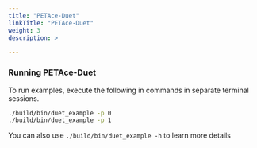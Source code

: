 ```yaml
---
title: "PETAce-Duet"
linkTitle: "PETAce-Duet"
weight: 3
description: >

---
```


### Running PETAce-Duet

To run examples, execute the following in commands in separate terminal sessions.

```bash
./build/bin/duet_example -p 0
./build/bin/duet_example -p 1
```

You can also use `./build/bin/duet_example -h` to learn more details